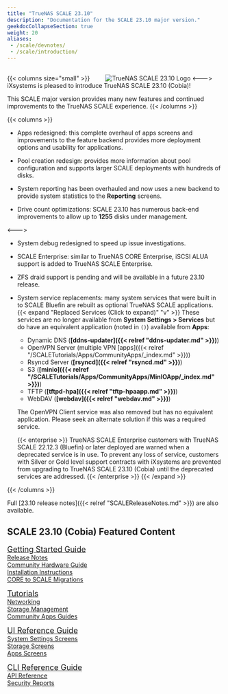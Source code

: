 ```yaml
---
title: "TrueNAS SCALE 23.10"
description: "Documentation for the SCALE 23.10 major version."
geekdocCollapseSection: true
weight: 20
aliases:
 - /scale/devnotes/
 - /scale/introduction/
---
```


{{< columns size="small" >}}
<img src="/images/SCALE_Cobia_Icon.png" alt="TrueNAS SCALE 23.10 Logo" style="margin: 1rem 0 0 2rem;">
<--->
iXsystems is pleased to introduce TrueNAS SCALE 23.10 (Cobia)!

This SCALE major version provides many new features and continued improvements to the TrueNAS SCALE experience.
{{< /columns >}}

{{< columns >}}

* Apps redesigned: this complete overhaul of apps screens and improvements to the feature backend provides more deployment options and usability for applications.

* Pool creation redesign: provides more information about pool configuration and supports larger SCALE deployments with hundreds of disks.

* System reporting has been overhauled and now uses a new backend to provide system statistics to the **Reporting** screens.

* Drive count optimizations: SCALE 23.10 has numerous back-end improvements to allow up to **1255** disks under management.

<--->

* System debug redesigned to speed up issue investigations.

* SCALE Enterprise: similar to TrueNAS CORE Enterprise, iSCSI ALUA support is added to TrueNAS SCALE Enterprise.

* ZFS draid support is pending and will be available in a future 23.10 release.

* System service replacements: many system services that were built in to SCALE Bluefin are rebuilt as optional TrueNAS SCALE applications.
  {{< expand "Replaced Services (Click to expand)" "v" >}}
  These services are no longer available from **System Settings > Services** but do have an equivalent application (noted in `()`) available from **Apps**:
  * Dynamic DNS (**[ddns-updater]({{< relref "ddns-updater.md" >}})**)
  * OpenVPN Server (multiple VPN [apps]({{< relref "/SCALETutorials/Apps/CommunityApps/_index.md" >}}))
  * Rsyncd Server (**[rsyncd]({{< relref "rsyncd.md" >}})**)
  * S3 (**[minio]({{< relref "/SCALETutorials/Apps/CommunityApps/MinIOApp/_index.md" >}})**)
  * TFTP (**[tftpd-hpa]({{< relref "tftp-hpaapp.md" >}})**)
  * WebDAV (**[webdav]({{< relref "webdav.md" >}})**)
  
  The OpenVPN Client service was also removed but has no equivalent application.
  Please seek an alternate solution if this was a required service.
  
  {{< enterprise >}}
  TrueNAS SCALE Enterprise customers with TrueNAS SCALE 22.12.3 (Bluefin) or later deployed are warned when a deprecated service is in use.
  To prevent any loss of service, customers with Silver or Gold level support contracts with iXsystems are prevented from upgrading to TrueNAS SCALE 23.10 (Cobia) until the deprecated services are addressed.
  {{< /enterprise >}}
  {{< /expand >}}

{{< /columns >}}

Full [23.10 release notes]({{< relref "SCALEReleaseNotes.md" >}}) are also available.

## SCALE 23.10 (Cobia) Featured Content

<div class="docs-sections">
  <p>
	<a href="/gettingstarted/" style="font-size:18px;">Getting Started Guide</a>
	<br><a href="/gettingstarted/scalereleasenotes/">Release Notes</a>
	<br><a href="/gettingstarted/scalehardwareguide/">Community Hardware Guide</a>
	<br><a href="/gettingstarted/install/">Installation Instructions</a>
	<br><a href="/gettingstarted/migrate/">CORE to SCALE Migrations</a>
  </p>
  <p>
	<a href="/scaletutorials/" style="font-size:18px;">Tutorials</a>
	<br><a href="/scaletutorials/network/">Networking</a>
	<br><a href="/scaletutorials/storage/">Storage Management</a>
	<br><a href="/scaletutorials/apps/communityapps/">Community Apps Guides</a>
  </p>
  <p>
	<a href="/scaleuireference/" style="font-size:18px;">UI Reference Guide</a>
	<br><a href="/scaleuireference/systemsettings/">System Settings Screens</a>
	<br><a href="/scaleuireference/storage/">Storage Screens</a>
	<br><a href="/scaleuireference/apps/">Apps Screens</a>
  </p>
  <p>
	<a href="/scaleclireference/" style="font-size:18px;">CLI Reference Guide</a>
	<br><a href="/api/">API Reference</a>
	<br><a href="/scalesecurityreports/">Security Reports</a>
  </p>
</div>